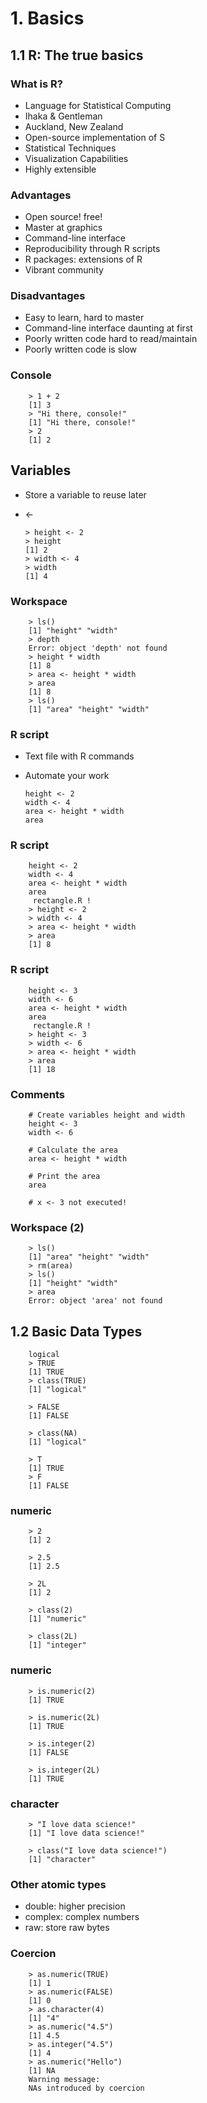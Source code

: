 # 1. Basics
## 1.1 R: The true basics
### What is R?
* Language for Statistical Computing
* Ihaka & Gentleman
* Auckland, New Zealand
* Open-source implementation of S
* Statistical Techniques
* Visualization Capabilities
* Highly extensible

### Advantages
* Open source! free!
* Master at graphics
* Command-line interface
* Reproducibility through R scripts
* R packages: extensions of R
* Vibrant community

### Disadvantages
* Easy to learn, hard to master
* Command-line interface daunting at first
* Poorly written code hard to read/maintain
* Poorly written code is slow


### Console

        > 1 + 2
        [1] 3
        > "Hi there, console!"
        [1] "Hi there, console!"
        > 2
        [1] 2
      
## Variables

* Store a variable to reuse later
* <-

      > height <- 2
      > height
      [1] 2
      > width <- 4
      > width
      [1] 4

### Workspace

        > ls()
        [1] "height" "width"
        > depth
        Error: object 'depth' not found
        > height * width
        [1] 8
        > area <- height * width
        > area
        [1] 8
        > ls()
        [1] "area" "height" "width" 


### R script

* Text file with R commands
* Automate your work

      height <- 2
      width <- 4
      area <- height * width
      area
      
      
### R script

        height <- 2
        width <- 4
        area <- height * width
        area
         rectangle.R !
        > height <- 2
        > width <- 4
        > area <- height * width
        > area
        [1] 8
        
        
### R script

        height <- 3
        width <- 6
        area <- height * width
        area
         rectangle.R !
        > height <- 3
        > width <- 6
        > area <- height * width
        > area
        [1] 18


### Comments

        # Create variables height and width
        height <- 3
        width <- 6

        # Calculate the area
        area <- height * width

        # Print the area
        area

        # x <- 3 not executed!


### Workspace (2)

        > ls()
        [1] "area" "height" "width"
        > rm(area)
        > ls()
        [1] "height" "width"
        > area
        Error: object 'area' not found


## 1.2 Basic Data Types

        logical
        > TRUE
        [1] TRUE
        > class(TRUE)
        [1] "logical"

        > FALSE
        [1] FALSE

        > class(NA)
        [1] "logical"

        > T
        [1] TRUE
        > F
        [1] FALSE


### numeric

        > 2
        [1] 2

        > 2.5
        [1] 2.5

        > 2L
        [1] 2

        > class(2)
        [1] "numeric"

        > class(2L)
        [1] "integer"


### numeric


        > is.numeric(2)
        [1] TRUE

        > is.numeric(2L)
        [1] TRUE

        > is.integer(2)
        [1] FALSE

        > is.integer(2L)
        [1] TRUE


### character

        > "I love data science!"
        [1] "I love data science!"

        > class("I love data science!")
        [1] "character"



### Other atomic types

* double: higher precision
* complex: complex numbers
* raw: store raw bytes



### Coercion

        > as.numeric(TRUE)
        [1] 1
        > as.numeric(FALSE)
        [1] 0
        > as.character(4)
        [1] "4"
        > as.numeric("4.5")
        [1] 4.5
        > as.integer("4.5")
        [1] 4
        > as.numeric("Hello")
        [1] NA
        Warning message:
        NAs introduced by coercion 
